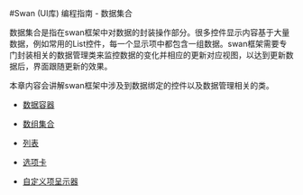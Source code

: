 #Swan (UI库) 编程指南 - 数据集合

数据集合是指在swan框架中对数据的封装操作部分。很多控件显示内容基于大量数据，例如常用的List控件，每一个显示项中都包含一组数据。swan框架需要专门封装相关的数据管理类来监控数据的变化并相应的更新对应视图，以达到更新数据后，界面跟随更新的效果。

本章内容会讲解swan框架中涉及到数据绑定的控件以及数据管理相关的类。

 * [数据容器](9-1-DataGroup.md)
 * [数组集合](9-2-ArrayCollection.md)
 * [列表](9-3-list.md)
 * [选项卡](9-4-TabBar.md)
 * [自定义项呈示器](9-5-ItemRenderer.md)